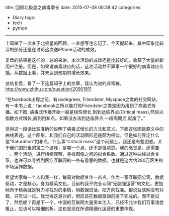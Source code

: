 title: 回顾北极星之病毒增长
date: 2015-07-08 00:38:42
categories:
- Diary
tags:
- tech
- python
---
上周做了一次关于北极星的回顾，一直想写也忘记了。今天提起来，其中印象比较深的部分还是在讨论这次送iPhone活动的成效。

复盘的结果是这样的：总的来讲，本次活动的成效还是比较好的，收获了大量的新用户注册。但是，如果说病毒效应的话，这次活动并不算事一个很好的病毒效应传播。从数据上看，并未达到预期的增长效果。

总结复盘，看了一下这篇知乎上的文章，我认为说的非常棒。
http://www.zhihu.com/question/20901811

“在facebook出现之前，有sixdegrees, Friendster, Myspace之类的社交网站，有一本书上说：facebook之所以能打败Friendster之类是因为用到了病毒式传播。如下图, 病毒式传播开始一般是线性增长,到到达临界点(Critical mass),然后以指数方式增长,直到饱和点。如果没办法到达临界点,一段周期后,就废了。”

觉得这一段话比较准确的说明了病毒式增长的方法和意义。下面这张图是原文中的曲线表述。这个图形，和我们自己的活动图形还是颇为相似。但是如何界定什么是“Saturation”饱和点，什么事“Critical mass”这个问题上，我还是有些困惑。关于我们图形里的第二个波峰，是哪一个点，还不是很清楚。我的感觉是，还需要一、两个活动，进行持续观察，寻找图像之间的拟合系数。通过这种曲线拟合关系，也许可以寻找到医疗互联网的一些有意思的数据。也就是这大约280万医生的市场运作数据。

希望大家每一个人和我一样，每周对数据关注一点点。作为一家互联网公司，数据驱动，才是核心。身为精英文化，目前的我不完全认同“无脑强运营”的文化，更加倾向于精英就是努力寻找对的事情，用数据说话，把方向找准。都说互联网没有对错，只有试一试。我觉得这是对的，但应该在数据驱动前提下完成的。而不是试了，然后呢？再是下一个。中国的互联网大量资本注入，已经不允许我们万事浅尝辄止，应该可以精细剖析。这也是现在所谓精细化运营的重要体现。